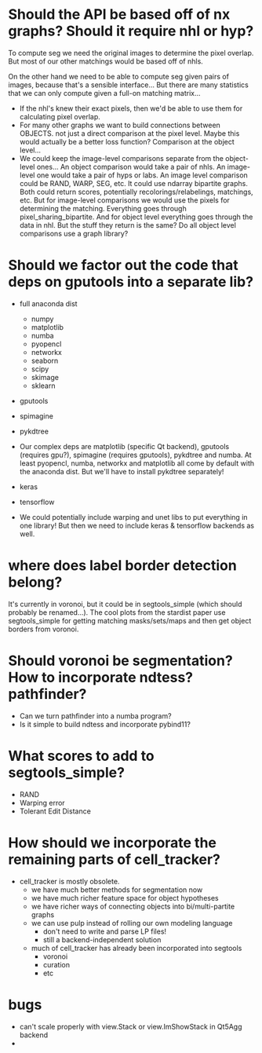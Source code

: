 # Should the API be based off of nx graphs? Should it require nhl or hyp?

To compute seg we need the original images to determine the pixel overlap. But most of our other matchings would be based off of nhls.

On the other hand we need to be able to compute seg given pairs of images, because that's a sensible interface... But there are many statistics that we can only compute given a full-on matching matrix...

- If the nhl's knew their exact pixels, then we'd be able to use them for calculating pixel overlap.
- For many other graphs we want to build connections between OBJECTS. not just a direct comparison at the pixel level. Maybe this would actually be a better loss function? Comparison at the object level...
- We could keep the image-level comparisons separate from the object-level ones... An object comparison would take a pair of nhls. An image-level one would take a pair of hyps or labs. An image level comparison could be RAND, WARP, SEG, etc. It could use ndarray bipartite graphs. Both could return scores, potentially recolorings/relabelings, matchings, etc. But for image-level comparisons we would use the pixels for determining the matching. Everything goes through pixel_sharing_bipartite. And for object level everything goes through the data in nhl. But the stuff they return is the same? Do all object level comparisons use a graph library?

# Should we factor out the code that deps on gputools into a separate lib?

- full anaconda dist
    + numpy
    + matplotlib
    + numba
    + pyopencl
    + networkx
    + seaborn
    + scipy
    + skimage
    + sklearn
- gputools
- spimagine
- pykdtree

- Our complex deps are matplotlib (specific Qt backend), gputools (requires gpu?), spimagine (requires gputools), pykdtree and numba. At least pyopencl, numba, networkx and matplotlib all come by default with the anaconda dist. But we'll have to install pykdtree separately!

- keras
- tensorflow

- We could potentially include warping and unet libs to put everything in one library! But then we need to include keras & tensorflow backends as well.

# where does label border detection belong?

It's currently in voronoi, but it could be in segtools_simple (which should probably be renamed...). The cool plots from the stardist paper use segtools_simple for getting matching masks/sets/maps and then get object borders from voronoi.

# Should voronoi be segmentation? How to incorporate ndtess? pathfinder?

- Can we turn pathfinder into a numba program?
- Is it simple to build ndtess and incorporate pybind11?

# What scores to add to segtools_simple?

- RAND
- Warping error
- Tolerant Edit Distance


# How should we incorporate the remaining parts of cell_tracker?

- cell_tracker is mostly obsolete.
    - we have much better methods for segmentation now
    - we have much richer feature space for object hypotheses
    - we have richer ways of connecting objects into bi/multi-partite graphs
    - we can use pulp instead of rolling our own modeling language
        + don't need to write and parse LP files!
        + still a backend-independent solution
    - much of cell_tracker has already been incorporated into segtools
        + voronoi
        + curation
        + etc



# bugs

- can't scale properly with view.Stack or view.ImShowStack in Qt5Agg backend
- 